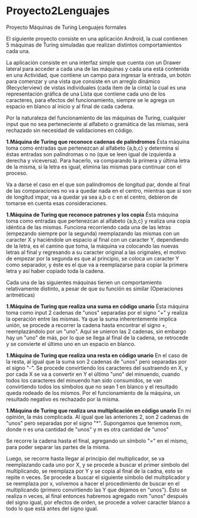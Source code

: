 # Proyecto2Lenguajes
Proyecto Máquinas de Turing Lenguajes formales

El siguiente proyecto consiste en una aplicación Android, la cual contienen 5 máquinas de Turing simuladas que realizan distintos comportamientos cada una.

La aplicación consiste en una interfaz simple que cuenta con un Drawer lateral para acceder a cada una de las máquinas y cada una está contenida en una Actividad, que contiene un campo para ingresar la entrada, un botón para comenzar y una vista que consiste en un arreglo dinámico (Recyclerview) de vistas individuales (cada item de la cinta) la cual es una representación gráfica de una Lista que contiene cada uno de los caracteres, para efectos del funcionamiento, siempre se le agrega un espacio en blanco al inicio y al final de cada cadena.

Por la naturaleza del funcionamiento de las máquinas de Turing, cualquier input que no sea perteneciente al alfabeto o gramática de las mismas, será rechazado sin necesidad de validaciones en código.

**1.Máquina de Turing que reconoce cadenas de palíndromos**
Ésta máquina toma como entradas que pertenezcan al alfabeto {a,b,c} y determina si éstas entradas son palíndromas o no (que se leen igual de izquierda a derecha y viceversa). Para hacerlo, va comparando la primera y última letra de la misma, si la letra es igual, elimina las mismas para continuar con el proceso. 

Va a darse el caso en el que son palíndromos de longitud par, donde al final de las comparaciones no va a quedar nada en el centro, mientras que si son de longitud impar, va a quedar ya sea a,b o c en el centro, debieron de tomarse en cuenta esas consideraciones.

**1.Máquina de Turing que reconoce patrones y los copia**
Ésta máquina toma como entradas que pertenezcan al alfabeto {a,b,c} y realiza una copia idéntica de las mismas. Funciona recorriendo cada una de las letras (empezando siempre por la segunda) reemplazando las mismas con un caracter X y haciéndole un espacio al final con un caracter Y, dependiendo de la letra, es el camino que toma, la máquina va colocando las nuevas letras al final y regresando a su caracter original a las originales, el motivo de empezar por la segunda es que al principio, se coloca un caracter Y como separador, y éste es el que va a reemplazarse para copiar la primera letra y así haber copiado toda la cadena.

Cada una de las siguientes máquinas tienen un comportamiento relativamente distinto, a pesar de que su función es similar (Operaciones aritméticas)

**1.Máquina de Turing que realiza una suma en código unario**
Ésta máquina toma como input 2 cadenas de "unos" separadas por el signo "+" y realiza la operación entre las mismas. Ya que la suma inherentemente implica unión, se procede a recorrer la cadena hasta encontrar el signo +, reemplazándolo por un "uno". Aquí se unieron las 2 cadenas, sin embargo hay un "uno" de más, por lo que se llega al final de la cadena, se retrocede y se convierte el último uno en un espacio en blanco.

**1.Máquina de Turing que realiza una resta en código unario**
En el caso de la resta, al igual que la suma son 2 cadenas de "unos" pero separadas por el signo "-". Se procede convirtiendo los caracteres del sustraendo en X, y por cada X se va a convertir en Y el último "uno" del minuendo, cuando todos los caracteres del minuendo han sido consumidos, se van convirtiendo todos los símbolos que no sean 1 en blanco y el resultado queda rodeado de los mismos. Por el funcionamiento de la máquina, un resultado negativo es rechazado por la misma.

**1.Máquina de Turing que realiza una multiplicación en código unario**
En mi opinión, la más complicada. Al igual que las anteriores 2, son 2 cadenas de "unos" pero separadas por el signo "\*". 
Supongamos que tenemos nxm, donde n es una cantidad de "unos" y m es otra cantidad de "unos"

Se recorre la cadena hasta el final, agregando un símbolo "=" en el mismo, para poder separar las partes de la misma.

Luego, se recorre hasta llegar al principio del multiplicador, se va reemplazando cada uno por X, y se procede a buscar el primer símbolo del multiplicando, se reemplaza por Y y se copia al final de la cadna, esto se repite n veces.
Se procede a buscar el siguiente símbolo del multiplicador y se reemplaza por x, volvemos a hacer el procedimiento de buscar en el multiplicando (primero convirtiendo las Y que dejamos en "unos"). Ésto se realiza n veces, al final entonces habremos agregado nxm "unos" después del signo igual, por efectos de orden, se procede a volver caracter blanco a todo lo que está antes del signo igual.

